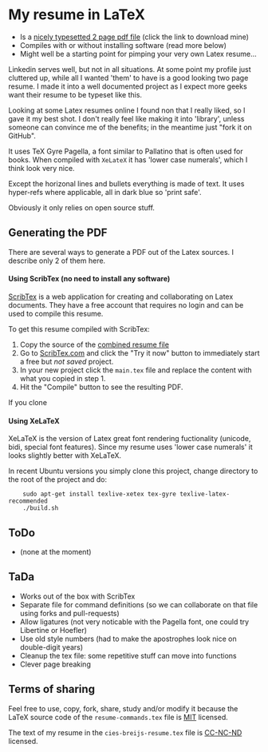 # My resume in LaTeX

 * Is a [nicely typesetted 2 page pdf file](https://github.com/cies/resume/blob/master/cies-breijs-resume.pdf?raw=true) (click the link to download mine)
 * Compiles with or without installing software (read more below)
 * Might well be a starting point for pimping your very own Latex resume...

Linkedin serves well, but not in all situations.  At some point my profile
just cluttered up, while all I wanted 'them' to have is a good looking
two page resume.  I made it into a well documented project as I expect
more geeks want their resume to be typeset like this.

Looking at some Latex resumes online I found non that I really liked, so
I gave it my best shot.  I don't really feel like making it into 'library',
unless someone can convince me of the benefits; in the meantime just
"fork it on GitHub".

It uses TeX Gyre Pagella, a font similar to Pallatino that is often used for
books.  When compiled with `XeLateX` it has 'lower case numerals', which I
think look very nice.

Except the horizonal lines and bullets everything is made of text.  It uses
hyper-refs where applicable, all in dark blue so 'print safe'.

Obviously it only relies on open source stuff.



## Generating the PDF

There are several ways to generate a PDF out of the Latex sources.  I
describe only 2 of them here.

#### Using ScribTex (no need to install any software)

[ScribTex](http://www.scribtex.com) is a web application for creating
and collaborating on Latex documents.  They have a free account that
requires no login and can be used to compile this resume.

To get this resume compiled with ScribTex:

  1. Copy the source of the [combined resume file](https://github.com/cies/resume/blob/master/combined/cies-breijs-resume.tex)
  2. Go to [ScribTex.com](http://www.scribtex.com) and click the "Try it now" button to immediately start a free but *not saved* project.
  3. In your new project click the `main.tex` file and replace the content with what you copied in step 1.
  4. Hit the "Compile" button to see the resulting PDF.

If you clone


#### Using XeLaTeX

XeLaTeX is the version of Latex great font rendering fuctionality (unicode, bidi,
special font features).  Since my resume uses 'lower case numerals' it
looks slightly better with XeLaTeX.

In recent Ubuntu versions you simply clone this project, change
directory to the root of the project and do:

        sudo apt-get install texlive-xetex tex-gyre texlive-latex-recommended
        ./build.sh



## ToDo

  * (none at the moment)


## TaDa

  * Works out of the box with ScribTex
  * Separate file for command definitions (so we can collaborate on that file using forks and pull-requests)
  * Allow ligatures (not very noticable with the Pagella font, one could try Libertine or Hoefler)
  * Use old style numbers (had to make the apostrophes look nice on double-digit years)
  * Cleanup the tex file: some repetitive stuff can move into functions
  * Clever page breaking


## Terms of sharing

Feel free to use, copy, fork, share, study and/or modify it because the LaTeX source code of the `resume-commands.tex` file is [MIT]() licensed.

The text of my resume in the `cies-breijs-resume.tex` file is [CC-NC-ND](http://creativecommons.org/licenses/by-nc-nd/3.0/) licensed.



